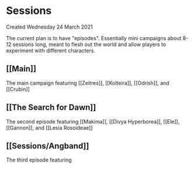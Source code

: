 # Sessions 
Created Wednesday 24 March 2021

The current plan is to have "episodes". Essentially mini campaigns about 8-12 sessions long, meant to flesh out the world and allow players to experiment with different characters.

## [[Main]] 
The main campaign featuring [[Zeitres]], [[Kolteira]], [[Odrish]], and [[Crubin]]

## [[The Search for Dawn]]
The second episode featuring [[Makima]], [[Divya Hyperborea]], [[Ele]], [[Gannon]], and [[Lesia Rosoideae]]

## [[Sessions/Angband]]
The third episode featuring